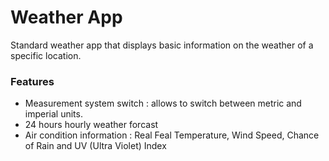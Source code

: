 # Weather App

Standard weather app that displays basic information on the weather of a specific location.

### Features
- Measurement system switch : allows to switch between metric and imperial units.
- 24 hours hourly weather forcast
- Air condition information : Real Feal Temperature, Wind Speed, Chance of Rain and UV (Ultra Violet) Index